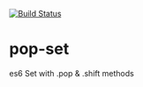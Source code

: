 [![Build Status](https://travis-ci.org/ryderbrooks/pop-set.svg?branch=master)](https://travis-ci.org/ryderbrooks/pop-set)

# pop-set
es6 Set with .pop &amp; .shift methods
